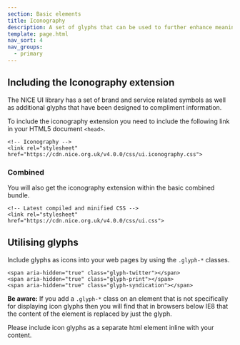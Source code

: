 ```yaml
---
section: Basic elements
title: Iconography
description: A set of glyphs that can be used to further enhance meaning
template: page.html
nav_sort: 4
nav_groups:
  - primary
---
```


## Including the Iconography extension

The NICE UI library has a set of brand and service related symbols as well as
additional glyphs that have been designed to compliment information.

To include the iconography extension you need to include the following link in
your HTML5 document <code>&lt;head&gt;</code>.

<pre class="prettyprint linenums"><code>&lt;!-- Iconography --&gt;
&lt;link rel="stylesheet" href="https://cdn.nice.org.uk/v4.0.0/css/ui.iconography.css"&gt;</code></pre>

### Combined

You will also get the iconography extension within the basic combined bundle.

<pre class="prettyprint linenums"><code>&lt;!-- Latest compiled and minified CSS --&gt;
&lt;link rel="stylesheet" href="https://cdn.nice.org.uk/v4.0.0/css/ui.css"&gt;</code></pre>

## Utilising glyphs

Include glyphs as icons into your web pages by using the <code>.glyph-*</code> classes.

<div class="glyph-grid" id="classes-examples"></div>
<pre class="prettyprint"><code>&lt;span aria-hidden="true" class="glyph-twitter"&gt;&lt;/span&gt;
&lt;span aria-hidden="true" class="glyph-print"&gt;&lt;/span&gt;
&lt;span aria-hidden="true" class="glyph-syndication"&gt;&lt;/span&gt;
</code></pre>

<div class="note note-warning">
  <p><strong>Be aware:</strong> If you add a <code>.glyph-*</code> class on an element that is not specifically for displaying icon glyphs then you will find that in browsers below IE8 that the content of the element is replaced by just the glyph.</p>

  <p>Please include icon glyphs as a separate html element inline with your content.</p>
</div>

<script type="text/javascript" defer>
setTimeout(function() {
  var icon_classes = [
        'twitter'
      , 'print'
      , 'standards'
      , 'email-open'
      , 'search'
      , 'pathways'
      , 'download'
      , 'support'
      , 'share'
      , 'readnews'
      , 'infoforpublic'
      , 'podcast'
      , 'previous'
      , 'news'
      , 'guideline'
      , 'fullscreen'
      , 'information'
      , 'guidance'
      , 'facebook'
      , 'syndication'
      , 'email-closed'
      , 'next'
      , 'bookmark'
      , 'evidence'
      , 'apps'
      , 'circle'
      , 'logo'
      , 'logo-name'
      , 'capsule'
      , 'pathways-node'
      , 'circle-blank'
      , 'user'
      , 'trash'
      , 'sort'
      , 'sort-up'
      , 'sort-down'
      , 'remove'
      , 'quote-right'
      , 'quote-left'
      , 'plus'
      , 'play'
      , 'ok'
      , 'minus'
      , 'cloud-upload'
      , 'cloud-download'
      , 'caret-up'
      , 'caret-right'
      , 'caret-left'
      , 'caret-down'
      , 'angle-up'
      , 'angle-right'
      , 'angle-left'
      , 'angle-down'
      , 'double-angle-up'
      , 'double-angle-right'
      , 'double-angle-left'
      , 'double-angle-down'
      , 'chevron-up'
      , 'chevron-right'
      , 'chevron-left'
      , 'chevron-down'
      , 'hamburger'
      , 'file'
      , 'file-blank'
      , 'file-text'
      , 'file-text-blank'
      , 'spinner'
      , 'stop'
      , 'lines'
      , 'calendar'
      , 'group'
      , 'adjust'
      , 'plus-circle'
      , 'linkedin'
      , 'google-plus'
      , 'warning'
      , 'prescribing'
      , 'uptake'
      , 'filter'
  ];

  $('#classes-examples').html(
    $.map(icon_classes, function( value, i ) {
      var ico_class = 'glyph-' + value;
      return '<span class="box1"><span aria-hidden="true" class="' + ico_class + '"></span>&nbsp;' + ico_class + '</span>';
      }).join('')
    );

  $('#glyphs').on('click, focus', 'input', function(e) { e.target.select(); });
}, 500);
</script>
